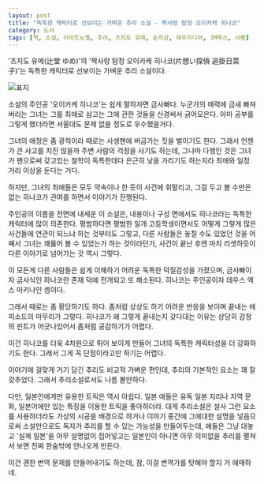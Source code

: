 ```yaml
---
layout: post
title: "독특한 캐릭터로 선보이는 가벼운 추리 소설 - 짝사랑 탐정 오이카케 히나코"
category: 도서
tags: [책, 소설, 라이트노벨, 추리, 츠지도 유메, 손지상, 제우미디어, JM북스, 서평]
---
```


'츠지도 유메(辻堂 ゆめ)'의
'짝사랑 탐정 오이카케 히나코(片想い探偵 追掛日菜子)'는
독특한 캐릭터로 선보이는 가벼운 추리 소설이다.

<!--
일러스트:
히에다 야에(稗田 やゑ)
-->

![표지](https://lh3.googleusercontent.com/5-V99PDDLhOPjtgaNxPNKLdIhZrboPuPj0VAbrP8hUW-px2uNcr8RsEIHNBO_LVsW_g43-_GhMcyNg=s480)

소설의 주인공 '오이카케 히나코'는 쉽게 말하자면 금사빠다.
누군가의 매력에 금새 빠져버리는 그녀는
그를 최애로 삼고는 그에 관한 것들을 신경써서 긁어모은다.
아마 공부를 그렇게 했더라면 서울대도 문제 없을 정도로 우수했을거다.

그녀의 애정은 좀 광적이라 때로는 사생팬에 버금가는 짓을 벌이기도 한다.
그래서 언젠가 큰 사고를 치진 않을까 주변 사람의 걱정을 사기도 하는데,
그나마 다행인 것은 그녀가 팬으로써 갖고있는 철학이 독특한데다
은근히 낯을 가리기도 하는지라
최애와 일정 거리 이상을 둔다는 거다.

하지만, 그녀의 최애들은 모두 약속이나 한 듯이 사건에 휘말리고,
그걸 두고 볼 수만은 없는 히나코가 관여를 하면서 이야기가 진행된다.

주인공의 이름을 전면에 내세운 이 소설은,
내용이나 구성 면에서도 히나코라는 독특한 캐릭터에 많이 의존한다.
평범하다면 평범한 일개 고등학생이면서도
어떻게 그렇게 많은 사건들에 연관이 되느냐 하는 것부터도 그렇고,
다른 사람들은 놓칠 수도 있었던 것을 어째서 그녀는 꽤뚫어 볼 수 있었는가 하는 것이라던가,
사건이 끝난 후엔 마치 리셋하듯이 다른 이야기로 넘어가는 것 역시 그렇다.

이 모든게 다른 사람들은 쉽게 이해하기 어려운 독특한 덕질감성을 가졌으며,
금사빠이자 금사식인 하나코란 존재 덕에 전개되고 또 해소된다.
히나코는 주인공이자 데우스 엑스 마키나인 셈이다.

그래서 때로는 좀 황당하기도 하다.
좀처럼 상상도 하기 어려운 반응을 보이며 끝내는 에피소드의 마무리가 그렇다.
히나코가 왜 그렇게 끝내는지 갖다대는 이유는 상당히 감정의 핀트가 어긋나있어서 좀처럼 공감하기가 어렵다.

이건 히나코를 더욱 4차원으로 튀어 보이게 만들어
그녀의 독특한 캐릭터성을 더 강화하기도 한다.
그래서 그게 꼭 단점이라고만 하기는 어렵다.

이야기에 걸맞게 거기 담긴 추리도 비교적 가벼운 편인데,
추리의 기본적인 요소는 꽤 잘 갖추었다.
그래서 추리소설로서도 나름 볼만하다.

다만, 일본인에게만 유용한 트릭은 역시 아쉽다.
일본 애들은 유독 일본 지리나 지역 문화, 일본어에만 있는 특징을 이용한 트릭을 좋아하더라.
대게 추리소설은 설사 그런 요소를 사용하더라도
가상의 시공을 배경으로 하거나 이야기 중간에 그에대한 설명을 넣음으로써
소설만으로도 독자가 추리를 할 수 있는 가능성을 만들어두는데,
얘들은 그냥 대놓고 '실제 일본'을 아무 설명없이 집어넣고는
일본인이 아니면 아무 의미없을 추리를 펼쳐서
보면 진짜 한숨밖에 안나오게 만든다.

이건 괜한 번역 문제를 만들어내기도 하는데,
참, 이걸 번역가를 탓해야 할지 거 애매하네.
